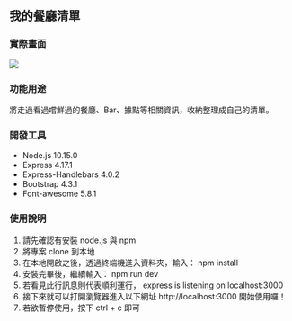<h2>我的餐廳清單</h2>
<h3>實際畫面</h3>
<img src="https://user-images.githubusercontent.com/103364394/187954741-b8ad74b6-6b29-4882-a170-be0cf4412aaf.png">

<h3>功能用途</h3>
將走過看過嚐鮮過的餐廳、Bar、據點等相關資訊，收納整理成自己的清單。

<h3>開發工具</h3>
<ul>
<li>Node.js 10.15.0<br>
<li>Express 4.17.1<br>
<li>Express-Handlebars 4.0.2<br>
<li>Bootstrap 4.3.1<br>
<li>Font-awesome 5.8.1<br>
</ul>

<h3>使用說明</h3>
<ol>
<li>請先確認有安裝 node.js 與 npm</li>

<li>將專案 clone 到本地</li>

<li>在本地開啟之後，透過終端機進入資料夾，輸入： npm install</li>

<li>安裝完畢後，繼續輸入： npm run dev</li>

<li>若看見此行訊息則代表順利運行， express is listening on localhost:3000</li>

<li>接下來就可以打開瀏覽器進入以下網址 http://localhost:3000 開始使用囉！</li>

<li>若欲暫停使用，按下 ctrl + c 即可</li>
<ol>
